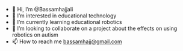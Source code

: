 - 👋 Hi, I’m @Bassamhajjali
- 👀 I’m interested in educational technology
- 🌱 I’m currently learning educational robotics
- 💞️ I’m looking to collaborate on a project about the effects on using robotics on autism
- 📫 How to reach me bassamhajj@gmail.com

<!---
Bassamhajjali/Bassamhajjali is a ✨ special ✨ repository because its `README.md` (this file) appears on your GitHub profile.
You can click the Preview link to take a look at your changes.
--->

